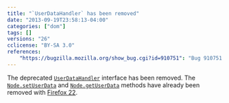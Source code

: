 ```yaml
---
title: "`UserDataHandler` has been removed"
date: "2013-09-19T23:58:13-04:00"
categories: ["dom"]
tags: []
versions: "26"
cclicense: "BY-SA 3.0"
references:
    "https://bugzilla.mozilla.org/show_bug.cgi?id=910751": "Bug 910751 – Hide UserDataHandler from content"
---
```

The deprecated [`UserDataHandler`](https://developer.mozilla.org/en-US/docs/Web/API/UserDataHandler) interface has been removed. The [`Node.setUserData`](https://developer.mozilla.org/en-US/docs/Web/API/Node.setUserData) and [`Node.getUserData`](https://developer.mozilla.org/en-US/docs/Web/API/Node.getUserData) methods have already been removed with [Firefox 22](https://www.fxsitecompat.com/en-US/versions/22/).
